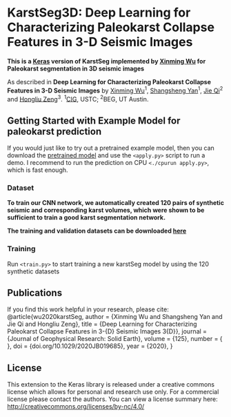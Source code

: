 # KarstSeg3D: Deep Learning for Characterizing Paleokarst Collapse Features in 3-D Seismic Images

**This is a [Keras](https://keras.io/) version of KarstSeg implemented by [Xinming Wu](http://www.jsg.utexas.edu/wu/) for Paleokarst segmentation in 3D seismic images**

As described in **Deep Learning for Characterizing Paleokarst Collapse Features in 
3-D Seismic Images** by [Xinming Wu](http://cig.ustc.edu.cn/xinming/list.htm)<sup>1</sup>, 
[Shangsheng Yan](http://cig.ustc.edu.cn/shangsheng/list.htm)<sup>1</sup>, 
[Jie Qi](https://scholar.google.com/citations?user=t9dQMgIAAAAJ&hl=en)<sup>2</sup> and 
[Hongliu Zeng](https://www.beg.utexas.edu/people/hongliu-zeng)<sup>3</sup>.
<sup>1</sup>[CIG](http://cig.ustc.edu.cn/), USTC; <sup>2</sup>BEG, UT Austin.

## Getting Started with Example Model for paleokarst prediction

If you would just like to try out a pretrained example model, 
then you can download the [pretrained model](https://drive.google.com/drive/folders/1q8sAoLJgbhYHRubzyqMi9KkTeZWXWtNd) and use the `<apply.py>` script to run a demo. 
I recommend to run the prediction on CPU `<./cpurun apply.py>`, which 
is fast enough.

### Dataset

**To train our CNN network, we automatically created 120 pairs 
of synthetic seismic and corresponding karst volumes, which were 
shown to be sufficient to train a good karst segmentation network.** 

**The training and validation datasets can be downloaded [here](https://drive.google.com/drive/folders/1FcykAxpqiy2NpLP1icdatrrSQgLRXLP8)**

### Training

Run `<train.py>` to start training a new karstSeg model by using the 120 synthetic datasets

## Publications

If you find this work helpful in your research, please cite:
    @article{wu2020karstSeg,
        author = {Xinming Wu and Shangsheng Yan and Jie Qi and Hongliu Zeng},
        title = {Deep Learning for Characterizing Paleokarst Collapse Features in 3-{D} Seismic Images 3{D}},
        journal = {Journal of Geophysical Research: Solid Earth},
        volume = {125},
        number = { },
        doi = {doi.org/10.1029/2020JB019685},
        year = {2020},
    }

## License

This extension to the Keras library is released under a creative commons license which allows for personal and research use only. 
For a commercial license please contact the authors. You can view a license summary here: http://creativecommons.org/licenses/by-nc/4.0/
